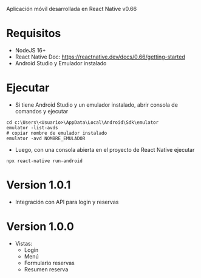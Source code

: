 Aplicación móvil desarrollada en React Native v0.66

# Requisitos
* NodeJS 16+
* React Native Doc: https://reactnative.dev/docs/0.66/getting-started
* Android Studio y Emulador instalado

# Ejecutar
* Si tiene Android Studio y un emulador instalado, abrir consola de comandos y ejecutar
```
cd c:\Users\<Usuario>\AppData\Local\Android\Sdk\emulator
emulator -list-avds
# copiar nombre de emulador instalado
emulator -avd NOMBRE_EMULADOR
```
* Luego, con una consola abierta en el proyecto de React Native ejecutar
```
npx react-native run-android
```

# Version 1.0.1
* Integración con API para login y reservas

# Version 1.0.0
* Vistas:
    * Login
    * Menú
    * Formulario reservas
    * Resumen reserva